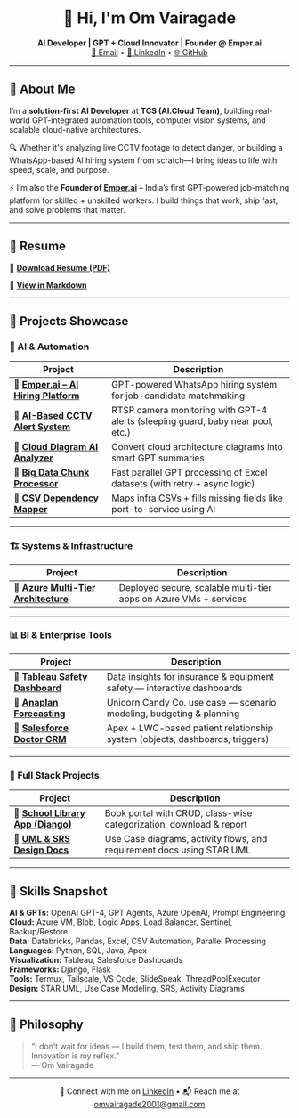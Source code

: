 <h1 align="center">👋 Hi, I'm Om Vairagade</h1>

<p align="center">
  <strong>AI Developer | GPT + Cloud Innovator | Founder @ Emper.ai</strong>  
  <br>
  <a href="mailto:omvairagade2001@gmail.com">📩 Email</a> • 
  <a href="https://www.linkedin.com/in/omvairagade2001">💼 LinkedIn</a> • 
  <a href="https://github.com/omvairagade2001">🌐 GitHub</a>
</p>

---

## 🧠 About Me

I’m a **solution-first AI Developer** at **TCS (AI.Cloud Team)**, building real-world GPT-integrated automation tools, computer vision systems, and scalable cloud-native architectures.

🔍 Whether it's analyzing live CCTV footage to detect danger, or building a WhatsApp-based AI hiring system from scratch—I bring ideas to life with speed, scale, and purpose.

⚡ I’m also the **Founder of [Emper.ai](#)** – India’s first GPT-powered job-matching platform for skilled + unskilled workers. I build things that work, ship fast, and solve problems that matter.

---

## 🧾 Resume

📄 [**Download Resume (PDF)**](./om-aideveloper-resume/Om-aideveloper-Resume.pdf)

📄 [**View in Markdown**](./om-aideveloper-resume/resume.md)

---

## 🚀 Projects Showcase

### 🤖 AI & Automation

| Project | Description |
|--------|-------------|
| 🔹 [**Emper.ai – AI Hiring Platform**](./emper-ai/README.md) | GPT-powered WhatsApp hiring system for job-candidate matchmaking |
| 🔹 [**AI-Based CCTV Alert System**](./ai-cctv-alert-system/README.md) | RTSP camera monitoring with GPT-4 alerts (sleeping guard, baby near pool, etc.) |
| 🔹 [**Cloud Diagram AI Analyzer**](./cloud-diagram-ai-analysis/README.md) | Convert cloud architecture diagrams into smart GPT summaries |
| 🔹 [**Big Data Chunk Processor**](./bigdata-ai-chunk-processor/README.md) | Fast parallel GPT processing of Excel datasets (with retry + async logic) |
| 🔹 [**CSV Dependency Mapper**](./csv-dependency-mapper/README.md) | Maps infra CSVs + fills missing fields like port-to-service using AI |

---

### 🏗️ Systems & Infrastructure

| Project | Description |
|--------|-------------|
| 🔹 [**Azure Multi-Tier Architecture**](./azure-multi-tier-deployment/README.md) | Deployed secure, scalable multi-tier apps on Azure VMs + services |

---

### 📊 BI & Enterprise Tools

| Project | Description |
|--------|-------------|
| 🔹 [**Tableau Safety Dashboard**](./tableau-safety-dashboard/README.md) | Data insights for insurance & equipment safety — interactive dashboards |
| 🔹 [**Anaplan Forecasting**](./anaplan-forecasting-project/README.md) | Unicorn Candy Co. use case — scenario modeling, budgeting & planning |
| 🔹 [**Salesforce Doctor CRM**](./salesforce-doctor-patient-crm/README.md) | Apex + LWC-based patient relationship system (objects, dashboards, triggers) |

---

### 🧰 Full Stack Projects

| Project | Description |
|--------|-------------|
| 🔹 [**School Library App (Django)**](./django-school-library/README.md) | Book portal with CRUD, class-wise categorization, download & report |
| 🔹 [**UML & SRS Design Docs**](./staruml-design-srs/README.md) | Use Case diagrams, activity flows, and requirement docs using STAR UML |

---

## 💼 Skills Snapshot

**AI & GPTs:** OpenAI GPT-4, GPT Agents, Azure OpenAI, Prompt Engineering  
**Cloud:** Azure VM, Blob, Logic Apps, Load Balancer, Sentinel, Backup/Restore  
**Data:** Databricks, Pandas, Excel, CSV Automation, Parallel Processing  
**Languages:** Python, SQL, Java, Apex  
**Visualization:** Tableau, Salesforce Dashboards  
**Frameworks:** Django, Flask  
**Tools:** Termux, Tailscale, VS Code, SlideSpeak, ThreadPoolExecutor  
**Design:** STAR UML, Use Case Modeling, SRS, Activity Diagrams

---

## 🧠 Philosophy

> “I don’t wait for ideas — I build them, test them, and ship them. Innovation is my reflex.”  
> — Om Vairagade

---

<p align="center">
  🔗 Connect with me on <a href="https://www.linkedin.com/in/omvairagade2001">LinkedIn</a> • 📬 Reach me at <a href="mailto:omvairagade2001@gmail.com">omvairagade2001@gmail.com</a>
</p>
